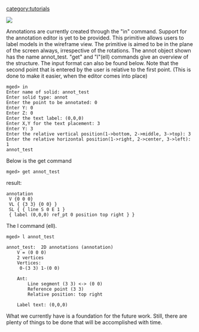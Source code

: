 [category:tutorials](category:tutorials.md)

![](/wiki/doc/img/Example_annot.png)

Annotations are currently created through the "in" command. Support for
the annotation editor is yet to be provided. This primitive allows users
to label models in the wireframe view. The primitive is aimed to be in
the plane of the screen always, irrespective of the rotations. The annot
object shown has the name annot_test. "get" and "l"(ell) commands give
an overview of the structure. The input format can also be found below.
Note that the second point that is entered by the user is relative to
the first point. (This is done to make it easier, when the editor comes
into place)



    mged> in
    Enter name of solid: annot_test
    Enter solid type: annot
    Enter the point to be annotated: 0
    Enter Y: 0
    Enter Z: 0
    Enter the text label: (0,0,0)
    Enter X,Y for the text placement: 3
    Enter Y: 3
    Enter the relative vertical position(1->bottom, 2->middle, 3->top): 3
    Enter the relative horizontal position(1->right, 2->center, 3->left): 1
    annot_test

Below is the get command

    mged> get annot_test

result:

    annotation
     V {0 0 0}
     VL { {3 3} {0 0} }
     SL { { line S 0 E 1 }
     { label (0,0,0) ref_pt 0 position top right } }


The l command (ell).

    mged> l annot_test

    annot_test:  2D annotations (annotation)
        V = (0 0 0)
        2 vertices
        Vertices:
         0-(3 3) 1-(0 0)

        Ant:
            Line segment (3 3) <-> (0 0)
            Reference point (3 3)
            Relative position: top right

        Label text: (0,0,0)

What we currently have is a foundation for the future work. Still, there
are plenty of things to be done that will be accomplished with time.
